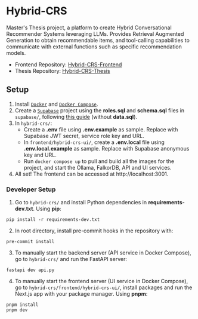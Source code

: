 # Hybrid-CRS
Master's Thesis project, a platform to create Hybrid Conversational Recommender Systems leveraging LLMs. Provides Retrieval Augmented Generation to obtain recommendable items, and tool-calling capabilities to communicate with external functions such as specific recommendation models.

- Frontend Repository: [Hybrid-CRS-Frontend](https://github.com/Acervans/Hybrid-CRS-Frontend)
- Thesis Repository: [Hybrid-CRS-Thesis](https://github.com/Acervans/Hybrid-CRS-Thesis)


## Setup
1. Install [`Docker`](https://www.docker.com/get-started/) and [`Docker Compose`](https://docs.docker.com/compose/).
2. Create a [`Supabase`](https://supabase.com/) project using the __roles.sql__ and __schema.sql__ files in `supabase/`, following [this guide](https://supabase.com/docs/guides/platform/migrating-within-supabase/backup-restore#restore-backup-using-cli) (without __data.sql__).
3. In `hybrid-crs/`:
   - Create a __.env__ file using __.env.example__ as sample. Replace with Supabase JWT secret, service role key and URL.
   - In `frontend/hybrid-crs-ui/`, create a __.env.local__ file using __.env.local.example__ as sample. Replace with Supabase anonymous key and URL.
   - Run `docker compose up` to pull and build all the images for the project, and start the Ollama, FalkorDB, API and UI services.
4. All set! The frontend can be accessed at http://localhost:3001.

### Developer Setup
1. Go to `hybrid-crs/` and install Python dependencies in __requirements-dev.txt__. Using __pip__:
```shell
pip install -r requirements-dev.txt
```
2. In root directory, install pre-commit hooks in the repository with:
```shell
pre-commit install
```
3. To manually start the backend server (API service in Docker Compose), go to `hybrid-crs/` and run the FastAPI server:
```shell
fastapi dev api.py
```
4. To manually start the frontend server (UI service in Docker Compose), go to `hybrid-crs/frontend/hybrid-crs-ui/`, install packages and run the Next.js app with your package manager. Using __pnpm__:
```shell
pnpm install
pnpm dev
```
